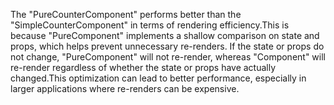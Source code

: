 The "PureCounterComponent" performs better than the "SimpleCounterComponent" in terms of rendering efficiency.This is because 
"PureComponent" implements a shallow comparison on state and props, which helps prevent unnecessary re-renders. If the state or props do 
not change, "PureComponent" will not re-render, whereas "Component" will re-render regardless of whether the state or props have actually 
changed.This optimization can lead to better performance, especially in larger applications where re-renders can be expensive.

